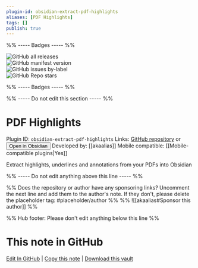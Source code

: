```yaml
---
plugin-id: obsidian-extract-pdf-highlights
aliases: [PDF Highlights]
tags: []
publish: true
---
```


%% ----- Badges ----- %%

![GitHub all releases](https://img.shields.io/github/downloads/akaalias/obsidian-extract-pdf-highlights/total?color=573E7A&logo=github&style=for-the-badge)  
![GitHub manifest version](https://img.shields.io/github/manifest-json/v/akaalias/obsidian-extract-pdf-highlights?color=573E7A&logo=github&style=for-the-badge)  
![GitHub issues by-label](https://img.shields.io/github/issues/akaalias/obsidian-extract-pdf-highlights/help%20wanted?color=573E7A&logo=github&style=for-the-badge)  
![GitHub Repo stars](https://img.shields.io/github/stars/akaalias/obsidian-extract-pdf-highlights?color=573E7A&logo=github&style=for-the-badge)

%% ----- Badges ----- %%

%% ----- Do not edit this section ----- %%

# PDF Highlights

Plugin ID: `obsidian-extract-pdf-highlights`
Links: [GitHub repository](https://github.com/akaalias/obsidian-extract-pdf-highlights) or [<button id=HH>Open in Obsidian</button>](obsidian://show-plugin?id=obsidian-extract-pdf-highlights)
Developed by: [[akaalias]]
Mobile compatible: [[Mobile-compatible plugins|Yes]]

Extract highlights, underlines and annotations from your PDFs into Obsidian

%% ----- Do not edit anything above this line ----- %%

%% Does the repository or author have any sponsoring links? Uncomment the next line and add them to the author's note. If they don't, please delete the placeholder tag: #placeholder/author %%
%% ![[akaalias#Sponsor this author]] %%

%% Hub footer: Please don't edit anything below this line %%

# This note in GitHub

<span class="git-footer">[Edit In GitHub](https://github.dev/obsidian-community/obsidian-hub/blob/main/02%20-%20Community%20Expansions/02.05%20All%20Community%20Expansions/Plugins/obsidian-extract-pdf-highlights.md "git-hub-edit-note") | [Copy this note](https://raw.githubusercontent.com/obsidian-community/obsidian-hub/main/02%20-%20Community%20Expansions/02.05%20All%20Community%20Expansions/Plugins/obsidian-extract-pdf-highlights.md "git-hub-copy-note") | [Download this vault](https://github.com/obsidian-community/obsidian-hub/archive/refs/heads/main.zip "git-hub-download-vault") </span>

